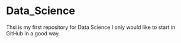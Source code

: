 # Data_Science
Thsi is my first repository for Data Science
I only would like to start in GitHub in a good way.

